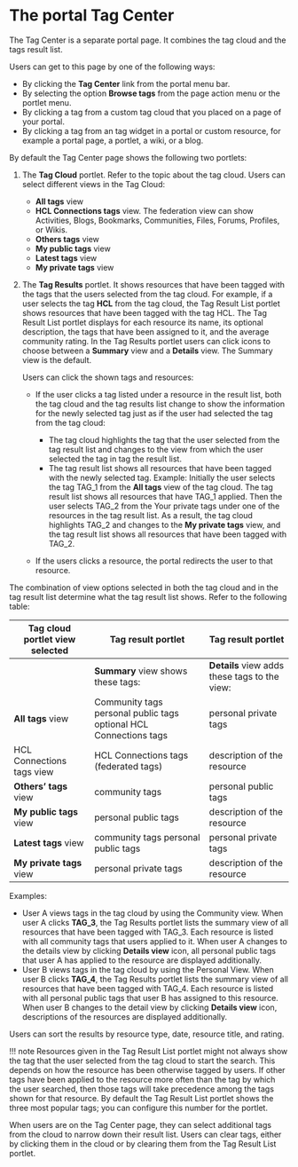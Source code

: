 # The portal Tag Center

The Tag Center is a separate portal page. It combines the tag cloud and the tags result list.

Users can get to this page by one of the following ways:

-   By clicking the **Tag Center** link from the portal menu bar.
-   By selecting the option **Browse tags** from the page action menu or the portlet menu.
-   By clicking a tag from a custom tag cloud that you placed on a page of your portal.
-   By clicking a tag from an tag widget in a portal or custom resource, for example a portal page, a portlet, a wiki, or a blog.

By default the Tag Center page shows the following two portlets:

1.  The **Tag Cloud** portlet. Refer to the topic about the tag cloud. Users can select different views in the Tag Cloud:
    -   **All tags** view
    -   **HCL Connections tags** view. The federation view can show Activities, Blogs, Bookmarks, Communities, Files, Forums, Profiles, or Wikis.
    -   **Others tags** view
    -   **My public tags** view
    -   **Latest tags** view
    -   **My private tags** view

2.  The **Tag Results** portlet. It shows resources that have been tagged with the tags that the users selected from the tag cloud. For example, if a user selects the tag **HCL** from the tag cloud, the Tag Result List portlet shows resources that have been tagged with the tag HCL. The Tag Result List portlet displays for each resource its name, its optional description, the tags that have been assigned to it, and the average community rating. In the Tag Results portlet users can click icons to choose between a **Summary** view and a **Details** view. The Summary view is the default.

    Users can click the shown tags and resources:

    -   If the user clicks a tag listed under a resource in the result list, both the tag cloud and the tag results list change to show the information for the newly selected tag just as if the user had selected the tag from the tag cloud:

        -   The tag cloud highlights the tag that the user selected from the tag result list and changes to the view from which the user selected the tag in tag the result list.
        -   The tag result list shows all resources that have been tagged with the newly selected tag.
        Example: Initially the user selects the tag TAG\_1 from the **All tags** view of the tag cloud. The tag result list shows all resources that have TAG\_1 applied. Then the user selects TAG\_2 from the Your private tags under one of the resources in the tag result list. As a result, the tag cloud highlights TAG\_2 and changes to the **My private tags** view, and the tag result list shows all resources that have been tagged with TAG\_2.

    -   If the users clicks a resource, the portal redirects the user to that resource.

The combination of view options selected in both the tag cloud and in the tag result list determine what the tag result list shows. Refer to the following table:

|Tag cloud portlet view selected|Tag result portlet|Tag result portlet|
|-------------------------------|------------------|------------------|
| |**Summary** view shows these tags:|**Details** view adds these tags to the view:|
|**All tags** view|Community tags personal public tags optional HCL Connections tags|personal private tags|
|HCL Connections tags view|HCL Connections tags \(federated tags\)|description of the resource|
|**Others&rsquo; tags** view|community tags|personal public tags|
|**My public tags** view|personal public tags|description of the resource|
|**Latest tags** view|community tags personal public tags|personal private tags|
|**My private tags** view|personal private tags|description of the resource|

Examples:

-   User A views tags in the tag cloud by using the Community view. When user A clicks **TAG\_3**, the Tag Results portlet lists the summary view of all resources that have been tagged with TAG\_3. Each resource is listed with all community tags that users applied to it. When user A changes to the details view by clicking **Details view** icon, all personal public tags that user A has applied to the resource are displayed additionally.
-   User B views tags in the tag cloud by using the Personal View. When user B clicks **TAG\_4**, the Tag Results portlet lists the summary view of all resources that have been tagged with TAG\_4. Each resource is listed with all personal public tags that user B has assigned to this resource. When user B changes to the detail view by clicking **Details view** icon, descriptions of the resources are displayed additionally.

Users can sort the results by resource type, date, resource title, and rating.

!!! note
    Resources given in the Tag Result List portlet might not always show the tag that the user selected from the tag cloud to start the search. This depends on how the resource has been otherwise tagged by users. If other tags have been applied to the resource more often than the tag by which the user searched, then those tags will take precedence among the tags shown for that resource. By default the Tag Result List portlet shows the three most popular tags; you can configure this number for the portlet.

When users are on the Tag Center page, they can select additional tags from the cloud to narrow down their result list. Users can clear tags, either by clicking them in the cloud or by clearing them from the Tag Result List portlet.


